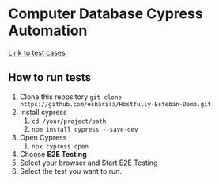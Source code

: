 # Computer Database Cypress Automation

[Link to test cases](/features/addNewComputer.feature)

## How to run tests

1. Clone this repository
    `git clone https://github.com/esbarila/Hostfully-Esteban-Demo.git`
2. Install cypress
    1. `cd /your/project/path`
    2. `npm install cypress --save-dev`
3. Open Cypress
    1. `npx cypress open`
4. Choose **E2E Testing**
5. Select your browser and Start E2E Testing
6. Select the test you want to run.